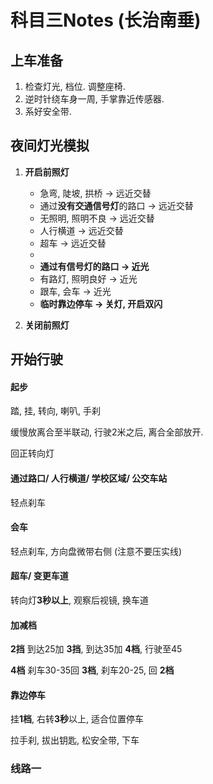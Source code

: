 # 科目三Notes (长治南垂)

## 上车准备

1. 检查灯光, 档位. 调整座椅.
2. 逆时针绕车身一周, 手掌靠近传感器.
3. 系好安全带.

## 夜间灯光模拟

1. **开启前照灯**
   - 急弯, 陡坡, 拱桥 -> 远近交替
   - 通过**没有交通信号灯**的路口 -> 远近交替
   - 无照明, 照明不良 -> 远近交替
   - 人行横道 -> 远近交替
   - 超车 -> 远近交替
   - 
   - **通过有信号灯的路口 -> 近光**
   - 有路灯, 照明良好 -> 近光
   - 跟车, 会车 -> 近光
   - **临时靠边停车 -> 关灯, 开启双闪**
   
2. **关闭前照灯**

   

## 开始行驶

#### 起步

踏, 挂, 转向, 喇叭, 手刹

缓慢放离合至半联动, 行驶2米之后, 离合全部放开.

回正转向灯

#### 通过路口/ 人行横道/ 学校区域/ 公交车站

轻点刹车

#### 会车

轻点刹车, 方向盘微带右侧 (注意不要压实线)

#### 超车/ 变更车道

转向灯**3秒以上**, 观察后视镜, 换车道

#### 加减档

**2挡** 到达25加 **3挡**, 到达35加 **4档**, 行驶至45

**4档** 刹车30-35回 **3档**, 刹车20-25, 回 **2档**

#### 靠边停车

挂**1档**, 右转**3秒**以上, 适合位置停车

拉手刹, 拔出钥匙, 松安全带, 下车



### 线路一







